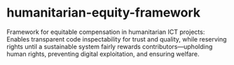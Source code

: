 # humanitarian-equity-framework
Framework for equitable compensation in humanitarian ICT projects: Enables transparent code inspectability for trust and quality, while reserving rights until a sustainable system fairly rewards contributors—upholding human rights, preventing digital exploitation, and ensuring welfare.
